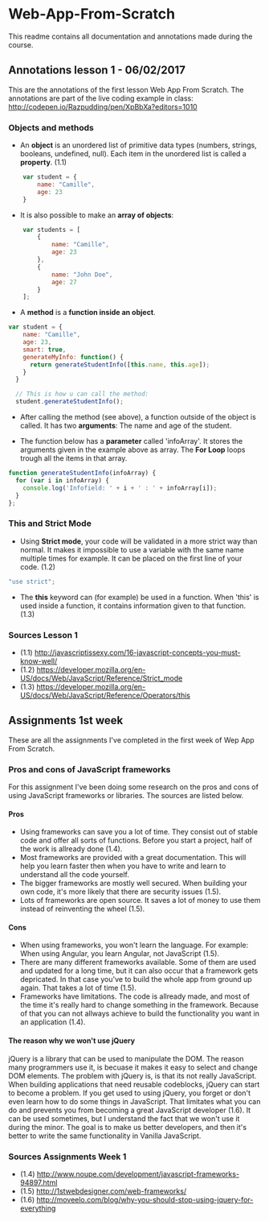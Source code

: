 # Web-App-From-Scratch
This readme contains all documentation and annotations made during the course.

## Annotations lesson 1 - 06/02/2017

This are the annotations of the first lesson Web App From Scratch. The annotations are part of the live coding example in class: http://codepen.io/Razpudding/pen/XpBbXa?editors=1010

### Objects and methods

- An **object** is an unordered list of primitive data types (numbers, strings, booleans, undefined, null). Each item in the unordered list is called a **property**. (1.1)

```javascript
    var student = {
        name: "Camille",
        age: 23  
    }
```

- It is also possible to make an **array of objects**:
```javascript
    var students = [
        {
            name: "Camille",
            age: 23  
        },
        {
            name: "John Doe",
            age: 27
        }
    ];
```

- A **method** is a **function inside an object**.
```javascript
var student = {
    name: "Camille",
    age: 23,
    smart: true,
    generateMyInfo: function() {
      return generateStudentInfo([this.name, this.age]);
    }
  }

  // This is how u can call the method:
  student.generateStudentInfo();
```

- After calling the method (see above), a function outside of the object is called. It has two **arguments**: The name and age of the student.

- The function below has a **parameter** called 'infoArray'. It stores the arguments given in the example above as array. The **For Loop** loops trough all the items in that array.

```javascript
function generateStudentInfo(infoArray) {
  for (var i in infoArray) {
    console.log('Infofield: ' + i + ' : ' + infoArray[i]);
  }
};
```

### This and Strict Mode

- Using **Strict mode**, your code will be validated in a more strict way than normal. It makes it impossible to use a variable with the same name multiple times for example. It can be placed on the first line of your code. (1.2)

```javascript
"use strict";
```

- The **this** keyword can (for example) be used in a function. When 'this' is used inside a function, it contains information given to that function. (1.3)

### Sources Lesson 1
- (1.1) http://javascriptissexy.com/16-javascript-concepts-you-must-know-well/
- (1.2) https://developer.mozilla.org/en-US/docs/Web/JavaScript/Reference/Strict_mode
- (1.3) https://developer.mozilla.org/en-US/docs/Web/JavaScript/Reference/Operators/this

## Assignments 1st week

These are all the assignments I've completed in the first week of Wep App From Scratch.

### Pros and cons of JavaScript frameworks

For this assignment I've been doing some research on the pros and cons of using JavaScript frameworks or libraries. The sources are listed below.

#### Pros
- Using frameworks can save you a lot of time. They consist out of stable code and offer all sorts of functions. Before you start a project, half of the work is allready done (1.4).
- Most frameworks are provided with a great documentation. This will help you learn faster then when you have to write and learn to understand all the code yourself.
- The bigger frameworks are mostly well secured. When building your own code, it's more likely that there are security issues (1.5).
- Lots of frameworks are open source. It saves a lot of money to use them instead of reinventing the wheel (1.5).

#### Cons

- When using frameworks, you won't learn the language. For example: When using Angular, you learn Angular, not JavaScript (1.5).
- There are many different frameworks available. Some of them are used and updated for a long time, but it can also occur that a framework gets depricated. In that case you've to build the whole app from ground up again. That takes a lot of time (1.5).
- Frameworks have limitations. The code is allready made, and most of the time it's really hard to change something in the framework. Because of that you can not allways achieve to build the functionality you want in an application (1.4).

#### The reason why we won't use jQuery
jQuery is a library that can be used to manipulate the DOM. The reason many programmers use it, is becuase it makes it easy to select and change DOM elements. The problem with jQuery is, is that its not really JavaScript. When building applications that need reusable codeblocks, jQuery can start to become a problem. If you get used to using jQuery, you forget or don't even learn how to do some things in JavaScript. That limitates what you can do and prevents you from becoming a great JavaScript developer (1.6). It can be used sometimes, but I understand the fact that we won't use it during the minor. The goal is to make us better developers, and then it's better to write the same functionality in Vanilla JavaScript.

### Sources Assignments Week 1
- (1.4) http://www.noupe.com/development/javascript-frameworks-94897.html
- (1.5) http://1stwebdesigner.com/web-frameworks/
- (1.6) http://moveelo.com/blog/why-you-should-stop-using-jquery-for-everything
